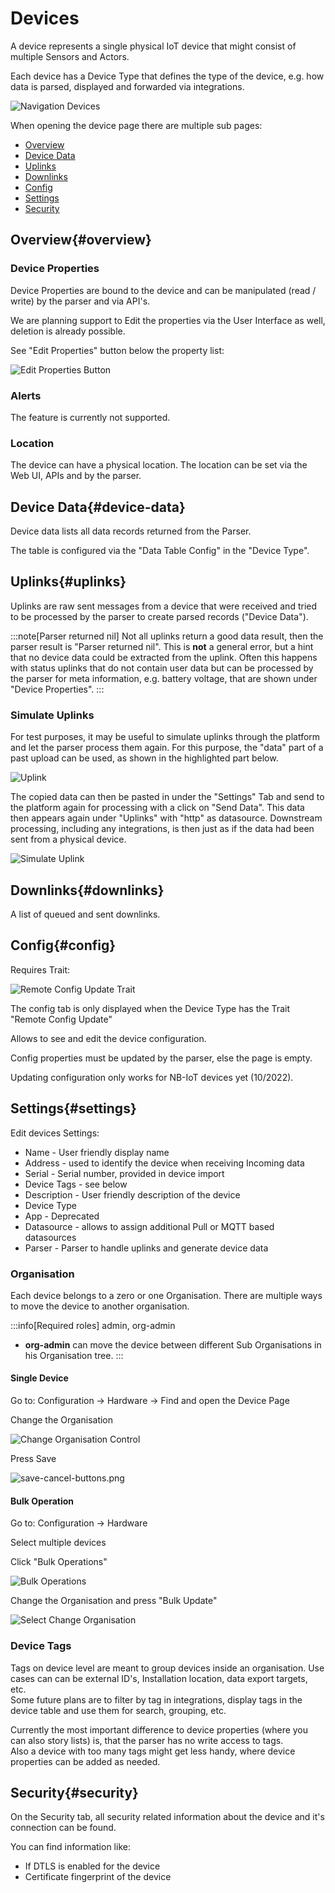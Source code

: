 # Devices

A device represents a single physical IoT device that might consist of multiple Sensors and Actors.

Each device has a Device Type that defines the type of the device, e.g. how data is parsed, displayed and forwarded via integrations.


![Navigation Devices](img/nav-devices.png)



When opening the device page there are multiple sub pages:

* [Overview](#overview)
* [Device Data](#device-data)
* [Uplinks](#uplinks)
* [Downlinks](#downlinks)
* [Config](#config)
* [Settings](#settings)
* [Security](#security)

## Overview{#overview}

### Device Properties

Device Properties are bound to the device and can be manipulated (read / write) by the parser and via API's.

We are planning support to Edit the properties via the User Interface as well, deletion is already possible.

See "Edit Properties" button below the property list:

![Edit Properties Button](img/btn-edit-properties.png)

### Alerts

The feature is currently not supported.

### Location

The device can have a physical location. The location can be set via the Web UI, APIs and by the parser.

## Device Data{#device-data}

Device data lists all data records returned from the Parser.

The table is configured via the "Data Table Config" in the "Device Type".

## Uplinks{#uplinks}

Uplinks are raw sent messages from a device that were received and tried to be processed by the parser to create parsed records ("Device Data"). 

:::note[Parser returned nil]
Not all uplinks return a good data result, then the parser result is "Parser returned nil". 
This is **not** a general error, but a hint that no device data could be extracted from the uplink. 
Often this happens with status uplinks that do not contain user data but can be processed by the parser for meta information, 
e.g. battery voltage, that are shown under "Device Properties".
:::

### Simulate Uplinks

For test purposes, it may be useful to simulate uplinks through the platform and let the parser process them again. For this purpose, the "data" part of a past upload can be used, as shown in the highlighted part below.

![Uplink](img/uplinks-uplink-content.png)

The copied data can then be pasted in under the "Settings" Tab and send to the platform again for processing with a click on "Send Data". This data then appears again under "Uplinks" with "http" as datasource. Downstream processing, including any integrations, is then just as if the data had been sent from a physical device.

![Simulate Uplink](simulate-uplink/img.png)

## Downlinks{#downlinks}

A list of queued and sent downlinks.

## Config{#config}

Requires Trait:

![Remote Config Update Trait](img/trait-remote-config.png)

The config tab is only displayed when the Device Type has the Trait "Remote Config Update"

Allows to see and edit the device configuration.

Config properties must be updated by the parser, else the page is empty.

Updating configuration only works for NB-IoT devices yet (10/2022).

## Settings{#settings}

Edit devices Settings:

* Name - User friendly display name
* Address - used to identify the device when receiving Incoming data
* Serial - Serial number, provided in device import
* Device Tags - see below
* Description - User friendly description of the device
* Device Type
* App - Deprecated
* Datasource - allows to assign additional Pull or MQTT based datasources
* Parser - Parser to handle uplinks and generate device data

### Organisation

Each device belongs to a zero or one Organisation. There are multiple ways to move the device to another organisation.

:::info[Required roles]
admin, org-admin

* **org-admin** can move the device between different Sub Organisations in his Organisation tree.
:::

#### Single Device

Go to: Configuration → Hardware → Find and open the Device Page

Change the Organisation

![Change Organisation Control](img/change-org.png)

Press Save

![save-cancel-buttons.png](img/btn-save-cancel.png)

#### Bulk Operation

Go to: Configuration → Hardware

Select multiple devices

Click "Bulk Operations"

![Bulk Operations](img/btn-bulk-operation.png)

Change the Organisation and press "Bulk Update"

![Select Change Organisation](img/select-change-organisation.png)

### Device Tags

Tags on device level are meant to group devices inside an organisation. Use cases can can be external ID's, Installation location, data export targets, etc.  
Some future plans are to filter by tag in integrations, display tags in the device table and use them for search, grouping, etc.

Currently the most important difference to device properties (where you can also story lists) is, that the parser has no write access to tags.  
Also a device with too many tags might get less handy, where device properties can be added as needed.


## Security{#security}

On the Security tab, all security related information about the device and it's connection can be found.

You can find information like:
* If DTLS is enabled for the device
* Certificate fingerprint of the device